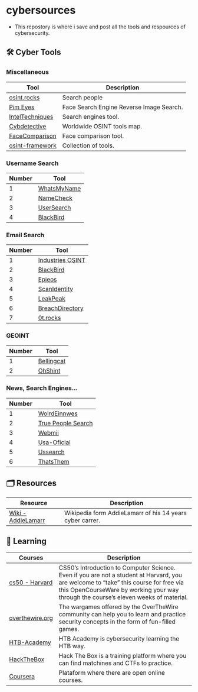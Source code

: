# cybersources
- This repostory is where i save and post all the tools and respources of cybersecurity. 

## 🛠️ Cyber Tools

### Miscellaneous  

|Tool|Description|
|--|--|
|[osint.rocks](https://osint.rocks)|Search people|
|[Pim Eyes](https://pimeyes.com/en)|Face Search Engine Reverse Image Search. |
|[IntelTechniques](https://inteltechniques.com/tools/Search.htm)|Search engines tool.|
|[Cybdetective](https://cybdetective.com/osintmap)| Worldwide OSINT tools map.|
|[FaceComparison](https://facecomparison.toolpie.com)| Face comparison tool. |
|[osint-framework](https://osintframework.com)|Collection of tools.


### Username Search
|Number|Tool|
|--|--|
|1|[WhatsMyName](https://whatsmyname.app)|
|2|[NameCheck](https://www.namecheckr.com )|
|3|[UserSearch](https://usersearch.org )|
|4|[BlackBird](https://blackbird-osint.herokuapp.com)|

### Email Search
|Number|Tool|
|--|--|
|1|[Industries OSINT](https://osint.industries)|
|2|[BlackBird](https://blackbird-osint.herokuapp.com)|
|3|[Epieos](https://epieos.com )
|4|[ScanIdentity](https://scan.identityguard.com/full   )|
|5|[LeakPeak](https://leakpeek.com )|
|6|[BreachDirectory](https://breachdirectory.org )|
|7|[0t.rocks](https://github.com/MiyakoYakota/search.0t.rocks?tab=readme-ov-file)|

### GEOINT
|Number|Tool|
|--|--|
|1|[Bellingcat](https://osm-search.bellingcat.com )
|2|[OhShint](https://ohshint.gitbook.io/oh-shint-its-a-blog/osint-web-resources/mapping-and-geospatial-intelligence-geoint )|

### News, Search Engines...
|Number|Tool|
|--|--|
|1|[WolrdEinnwes](https://world.einnews.com )|
|2|[True People Search](https://truepeoplesearch.net )|
|3|[Webmii](https://webmii.com )|
|4|[Usa-Oficial](https://usa-official.com)|
|5|[Ussearch](https://ussearch.com  )|
|6|[ThatsThem](https://thatsthem.com )|

## 🗂️ Resources
|Resource|Description|
|--|--|
|[Wiki - AddieLamarr](https://publish.obsidian.md/addielamarr/00+Home+MOC)|Wikipedia form AddieLamarr of his 14 years cyber carrer.|


## 📖 Learning
|Courses|Description|
|--|--|
|[cs50 - Harvard](https://cs50.harvard.edu/x/2024/)|CS50’s Introduction to Computer Science. Even if you are not a student at Harvard, you are welcome to “take” this course for free via this OpenCourseWare by working your way through the course’s eleven weeks of material.
|[overthewire.org](https://overthewire.org/wargames/bandit/bandit0.html)| The wargames offered by the OverTheWire community can help you to learn and practice security concepts in the form of fun-filled games. 
|[HTB-Academy](https://academy.hackthebox.com)|HTB Academy is cybersecurity learning the HTB way.
|[HackTheBox](https://hackthebox.com)|Hack The Box is a training platform where you can find matchines and CTFs to practice.
|[Coursera](https://www.coursera.org)|Plataform where there are open online courses.
